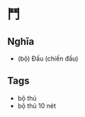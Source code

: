 # 鬥

## Nghĩa
* (bộ) Đấu (chiến đấu)

## Tags
* bộ thủ
* bộ thủ 10 nét

<script>window.HANZI_FIELD='鬥';</script>